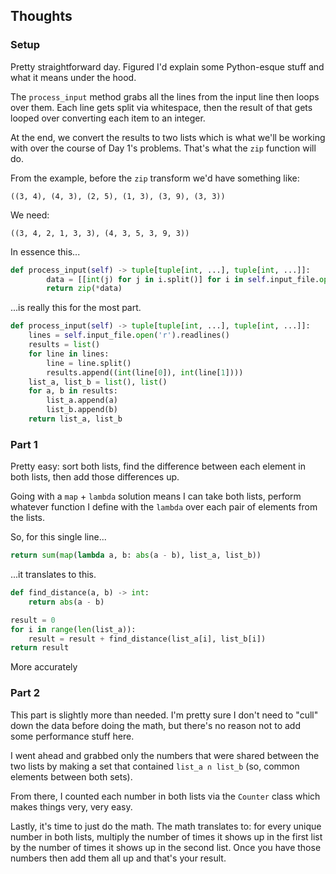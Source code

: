 ## Thoughts

### Setup

Pretty straightforward day.  Figured I'd explain some Python-esque stuff and what it means under the hood.

The `process_input` method grabs all the lines from the input line then loops over them.  Each line gets split via whitespace, then the result of that gets looped over converting each item to an integer.

At the end, we convert the results to two lists which is what we'll be working with over the course of Day 1's problems.  That's what the `zip` function will do.

From the example, before the `zip` transform we'd have something like:

```
((3, 4), (4, 3), (2, 5), (1, 3), (3, 9), (3, 3))
```

We need:

```
((3, 4, 2, 1, 3, 3), (4, 3, 5, 3, 9, 3))
```

In essence this...

```python
def process_input(self) -> tuple[tuple[int, ...], tuple[int, ...]]:
        data = [[int(j) for j in i.split()] for i in self.input_file.open('r').readlines()]
        return zip(*data)
```

...is really this for the most part.

```python
def process_input(self) -> tuple[tuple[int, ...], tuple[int, ...]]:
    lines = self.input_file.open('r').readlines()
    results = list()
    for line in lines:
        line = line.split()
        results.append((int(line[0]), int(line[1])))
    list_a, list_b = list(), list()
    for a, b in results:
        list_a.append(a)
        list_b.append(b)
    return list_a, list_b
```

### Part 1

Pretty easy: sort both lists, find the difference between each element in both lists, then add those differences up.

Going with a `map` + `lambda` solution means I can take both lists, perform whatever function I define with the `lambda` over each pair of elements from the lists.

So, for this single line...

```python
return sum(map(lambda a, b: abs(a - b), list_a, list_b))
```

...it translates to this.

```python
def find_distance(a, b) -> int:
    return abs(a - b)

result = 0
for i in range(len(list_a)):
    result = result + find_distance(list_a[i], list_b[i])
return result
```

More accurately

### Part 2

This part is slightly more than needed.  I'm pretty sure I don't need to "cull" down the data before doing the math, but there's no reason not to add some performance stuff here.

I went ahead and grabbed only the numbers that were shared between the two lists by making a set that contained `list_a ∩ list_b` (so, common elements between both sets).

From there, I counted each number in both lists via the `Counter` class which makes things very, very easy.

Lastly, it's time to just do the math.  The math translates to: for every unique number in both lists, multiply the number of times it shows up in the first list by the number of times it shows up in the second list.  Once you have those numbers then add them all up and that's your result.